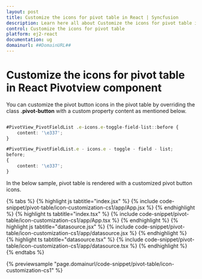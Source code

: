 ```yaml
---
layout: post
title: Customize the icons for pivot table in React | Syncfusion
description: Learn here all about Customize the icons for pivot table in Syncfusion React Pivotview component of Syncfusion Essential JS 2 and more.
control: Customize the icons for pivot table 
platform: ej2-react
documentation: ug
domainurl: ##DomainURL##
---
```


# Customize the icons for pivot table in React Pivotview component

You can customize the pivot button icons in the pivot table by overriding the class **.pivot-button** with a custom property content as mentioned below.



```ts

#PivotView_PivotFieldList .e-icons.e-toggle-field-list::before {
    content: '\e337';
}

```

```ts
#PivotView_PivotFieldList.e - icons.e - toggle - field - list;
before;
{
    content: '\e337';
}
```

In the below sample, pivot table is rendered with a customized pivot button icons.

{% tabs %}
{% highlight js tabtitle="index.jsx" %}
{% include code-snippet/pivot-table/icon-customization-cs1/app/App.jsx %}
{% endhighlight %}
{% highlight ts tabtitle="index.tsx" %}
{% include code-snippet/pivot-table/icon-customization-cs1/app/App.tsx %}
{% endhighlight %}
{% highlight js tabtitle="datasource.jsx" %}
{% include code-snippet/pivot-table/icon-customization-cs1/app/datasource.jsx %}
{% endhighlight %}
{% highlight ts tabtitle="datasource.tsx" %}
{% include code-snippet/pivot-table/icon-customization-cs1/app/datasource.tsx %}
{% endhighlight %}
{% endtabs %}

 {% previewsample "page.domainurl/code-snippet/pivot-table/icon-customization-cs1" %}